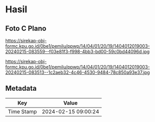 # Hasil

## Foto C Plano

https://sirekap-obj-formc.kpu.go.id/0be1/pemilu/ppwp/14/04/01/20/19/1404012019003-20240215-083559--f03e81f3-f998-4bb3-bd00-59c0bd44096d.jpg

https://sirekap-obj-formc.kpu.go.id/0be1/pemilu/ppwp/14/04/01/20/19/1404012019003-20240215-083513--1c2aeb32-4c46-4530-9484-78c850a93e37.jpg


## Metadata

| Key        | Value               |
| ---------- | ------------------- |
| Time Stamp | 2024-02-15 09:00:24 |



